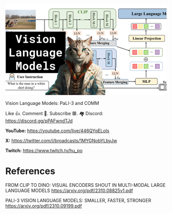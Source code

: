 ![](thumbnails/21.10.2023.png)

Vision Language Models: PaLI-3 and COMM

Like 👍. Comment 💬. Subscribe 🟥.
🏘 Discord: https://discord.gg/pPAFwndTJd

**YouTube:** https://youtube.com/live/446QYqELoIs

**X:** https://twitter.com/i/broadcasts/1MYGNobYLbyJw

**Twitch:** https://www.twitch.tv/hu_po


# References

FROM CLIP TO DINO: VISUAL ENCODERS SHOUT IN MULTI-MODAL LARGE LANGUAGE MODELS
https://arxiv.org/pdf/2310.08825v1.pdf

PALI-3 VISION LANGUAGE MODELS: SMALLER, FASTER, STRONGER
https://arxiv.org/pdf/2310.09199.pdf
